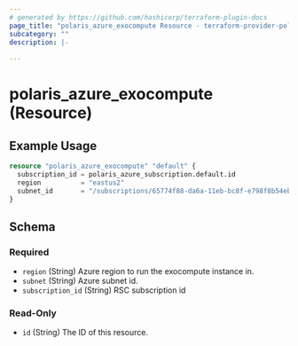 ```yaml
---
# generated by https://github.com/hashicorp/terraform-plugin-docs
page_title: "polaris_azure_exocompute Resource - terraform-provider-polaris"
subcategory: ""
description: |-
  
---
```


# polaris_azure_exocompute (Resource)



## Example Usage

```terraform
resource "polaris_azure_exocompute" "default" {
  subscription_id = polaris_azure_subscription.default.id
  region          = "eastus2"
  subnet_id       = "/subscriptions/65774f88-da6a-11eb-bc8f-e798f8b54eba/resourceGroups/test/providers/Microsoft.Network/virtualNetworks/test/subnets/default"
}
```

<!-- schema generated by tfplugindocs -->
## Schema

### Required

- `region` (String) Azure region to run the exocompute instance in.
- `subnet` (String) Azure subnet id.
- `subscription_id` (String) RSC subscription id

### Read-Only

- `id` (String) The ID of this resource.
